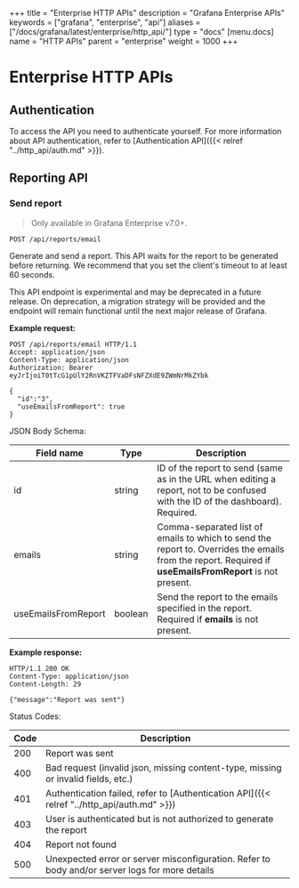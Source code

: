 +++
title = "Enterprise HTTP APIs"
description = "Grafana Enterprise APIs"
keywords = ["grafana", "enterprise", "api"]
aliases = ["/docs/grafana/latest/enterprise/http_api/"]
type = "docs"
[menu.docs]
name = "HTTP APIs"
parent = "enterprise"
weight = 1000
+++

# Enterprise HTTP APIs

## Authentication

To access the API you need to authenticate yourself. For more information about API authentication, refer to [Authentication API]({{< relref "../http_api/auth.md" >}}).

## Reporting API

### Send report

> Only available in Grafana Enterprise v7.0+.

`POST /api/reports/email`

Generate and send a report. This API waits for the report to be generated before returning. We recommend that you set the client's timeout to at least 60 seconds.

This API endpoint is experimental and may be deprecated in a future release. On deprecation, a migration strategy will be provided and the endpoint will remain functional until the next major release of Grafana.

**Example request:**

```http
POST /api/reports/email HTTP/1.1
Accept: application/json
Content-Type: application/json
Authorization: Bearer eyJrIjoiT0tTcG1pUlY2RnVKZTFVaDFsNFZXdE9ZWmNrMkZYbk

{
  "id":"3",
  "useEmailsFromReport": true
}
```

JSON Body Schema:

Field name | Type | Description
---------- | ---- | -----------
id | string | ID of the report to send (same as in the URL when editing a report, not to be confused with the ID of the dashboard). Required.
emails | string | Comma-separated list of emails to which to send the report to. Overrides the emails from the report. Required if **useEmailsFromReport** is not present.
useEmailsFromReport | boolean | Send the report to the emails specified in the report. Required if **emails** is not present.

**Example response:**

```http
HTTP/1.1 200 OK
Content-Type: application/json
Content-Length: 29

{"message":"Report was sent"}
```

Status Codes:

Code | Description
---- | -----------
200 | Report was sent
400 | Bad request (invalid json, missing content-type, missing or invalid fields, etc.)
401 | Authentication failed, refer to [Authentication API]({{< relref "../http_api/auth.md" >}})
403 | User is authenticated but is not authorized to generate the report
404 | Report not found
500 | Unexpected error or server misconfiguration. Refer to body and/or server logs for more details
